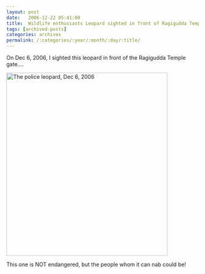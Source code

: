 ```yaml
---
layout: post
date:	2006-12-22 05:41:00
title:  Wildlife enthusiasts Leopard sighted in front of Ragigudda Temple
tags: [archived-posts]
categories: archives
permalink: /:categories/:year/:month/:day/:title/
---
```

On Dec 6, 2006, I sighted this leopard in front of the Ragigudda Temple gate....


<a href="http://www.flickr.com/photos/35949311@N00/329551432/" title="Photo Sharing"><img src="http://farm1.static.flickr.com/159/329551432_4b46c5d166.jpg" width="422" height="480" alt="The police leopard, Dec 6, 2006" /></a>

This one is NOT endangered, but the people whom it can nab could be!
